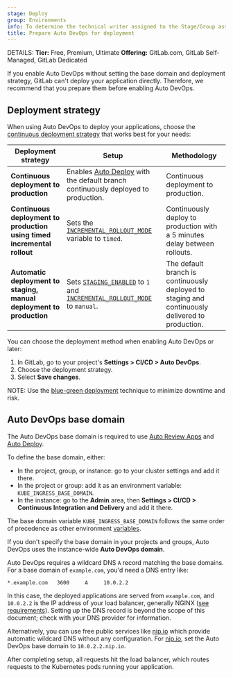 ```yaml
---
stage: Deploy
group: Environments
info: To determine the technical writer assigned to the Stage/Group associated with this page, see https://handbook.gitlab.com/handbook/product/ux/technical-writing/#assignments
title: Prepare Auto DevOps for deployment
---
```


DETAILS:
**Tier:** Free, Premium, Ultimate
**Offering:** GitLab.com, GitLab Self-Managed, GitLab Dedicated

If you enable Auto DevOps without setting the base domain and deployment
strategy, GitLab can't deploy your application directly. Therefore, we
recommend that you prepare them before enabling Auto DevOps.

## Deployment strategy

When using Auto DevOps to deploy your applications, choose the
[continuous deployment strategy](../../ci/index.md)
that works best for your needs:

| Deployment strategy | Setup | Methodology |
|--|--|--|
| **Continuous deployment to production** | Enables [Auto Deploy](stages.md#auto-deploy) with the default branch continuously deployed to production. | Continuous deployment to production.|
| **Continuous deployment to production using timed incremental rollout** | Sets the [`INCREMENTAL_ROLLOUT_MODE`](cicd_variables.md#timed-incremental-rollout-to-production) variable to `timed`. | Continuously deploy to production with a 5 minutes delay between rollouts. |
| **Automatic deployment to staging, manual deployment to production** | Sets [`STAGING_ENABLED`](cicd_variables.md#deploy-policy-for-staging-and-production-environments) to `1` and [`INCREMENTAL_ROLLOUT_MODE`](cicd_variables.md#incremental-rollout-to-production) to `manual`. | The default branch is continuously deployed to staging and continuously delivered to production. |

You can choose the deployment method when enabling Auto DevOps or later:

1. In GitLab, go to your project's **Settings > CI/CD > Auto DevOps**.
1. Choose the deployment strategy.
1. Select **Save changes**.

NOTE:
Use the [blue-green deployment](../../ci/environments/incremental_rollouts.md#blue-green-deployment) technique
to minimize downtime and risk.

## Auto DevOps base domain

The Auto DevOps base domain is required to use
[Auto Review Apps](stages.md#auto-review-apps) and [Auto Deploy](stages.md#auto-deploy).

To define the base domain, either:

- In the project, group, or instance: go to your cluster settings and add it there.
- In the project or group: add it as an environment variable: `KUBE_INGRESS_BASE_DOMAIN`.
- In the instance: go to the **Admin** area, then **Settings > CI/CD > Continuous Integration and Delivery** and add it there.

The base domain variable `KUBE_INGRESS_BASE_DOMAIN` follows the same order of precedence
as other environment [variables](../../ci/variables/_index.md#cicd-variable-precedence).

If you don't specify the base domain in your projects and groups, Auto DevOps uses the instance-wide **Auto DevOps domain**.

Auto DevOps requires a wildcard DNS `A` record matching the base domains. For
a base domain of `example.com`, you'd need a DNS entry like:

```plaintext
*.example.com   3600     A     10.0.2.2
```

In this case, the deployed applications are served from `example.com`, and `10.0.2.2`
is the IP address of your load balancer, generally NGINX ([see requirements](requirements.md)).
Setting up the DNS record is beyond the scope of this document; check with your
DNS provider for information.

Alternatively, you can use free public services like [nip.io](https://nip.io)
which provide automatic wildcard DNS without any configuration. For [nip.io](https://nip.io),
set the Auto DevOps base domain to `10.0.2.2.nip.io`.

After completing setup, all requests hit the load balancer, which routes requests
to the Kubernetes pods running your application.
